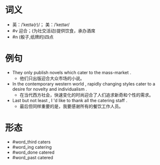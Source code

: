 # 词义
- 英：/ˈkeɪtə(r)/； 美：/ˈkeɪtər/
- #v 迎合；(为社交活动)提供饮食，承办酒席
- #n (骰子,纸牌的)四点
# 例句
- They only publish novels which cater to the mass-market .
	- 他们只出版迎合大众市场的小说。
- In the contemporary western world , rapidly changing styles cater to a desire for novelty and individualism .
	- 在当代西方社会，快速变化的时尚迎合了人们追求新奇和个性的需求。
- Last but not least , I 'd like to thank all the catering staff .
	- 最后但同样重要的是，我要感谢所有的餐饮工作人员。
# 形态
- #word_third caters
- #word_ing catering
- #word_done catered
- #word_past catered
